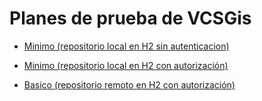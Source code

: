 # Planes de prueba de VCSGis 

* [Minimo (repositorio local en H2 sin autenticacion)](planVC00PLAN000.md)
 
* [Minimo (repositorio local en H2 con autorización)](planVC00PLAN001.md)

* [Basico (repositorio remoto en H2 con autorización)](planVC00PLAN002.md)


